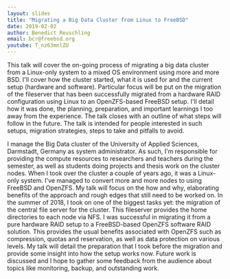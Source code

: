 ```yaml
---
layout: slides
title: "Migrating a Big Data Cluster from Linux to FreeBSD"
date: 2019-02-02
author: Benedict Reuschling
email: bcr@freebsd.org
youtube: T_nz63mnlZU
---
```

This talk will cover the on-going process of migrating a big data cluster from a Linux-only system to a mixed OS environment using more and more BSD. I'll cover how the cluster started, what it is used for and the current setup (hardware and software). Particular focus will be put on the migration of the fileserver that has been successfully migrated from a hardware RAID configuration using Linux to an OpenZFS-based FreeBSD setup. I'll detail how it was done, the planning, preparation, and important learnings I too away from the experience. The talk closes with an outline of what steps will follow in the future. The talk is intended for people interested in such setups, migration strategies, steps to take and pitfalls to avoid.

I manage the Big Data cluster of the University of Applied Sciences, Darmstadt, Germany as system administrator. As such, I'm responsible for providing the compute resources to researchers and teachers during the semester, as well as students doing projects and thesis work on the cluster nodes. When I took over the cluster a couple of years ago, it was a Linux-only system. I've managed to convert more and more nodes to using FreeBSD and OpenZFS. My talk will focus on the how and why, elaborating benefits of the approach and rough edges that still need to be worked on. In the summer of 2018, I took on one of the biggest tasks yet: the migration of the central file server for the cluster. This fileserver provides the home directories to each node via NFS. I was successful in migrating it from a pure hardware RAID setup to a FreeBSD-based OpenZFS software RAID solution. This provides the usual benefits associated with OpenZFS such as compression, quotas and reservation, as well as data protection on various levels. My talk will detail the preparation that I took before the migration and provide some insight into how the setup works now. Future work is discussed and I hope to gather some feedback from the audience about topics like monitoring, backup, and outstanding work.
